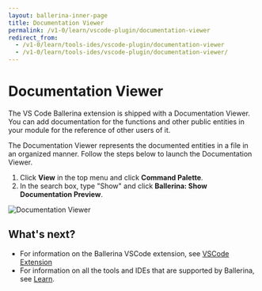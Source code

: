 ```yaml
---
layout: ballerina-inner-page
title: Documentation Viewer
permalink: /v1-0/learn/vscode-plugin/documentation-viewer
redirect_from:
  - /v1-0/learn/tools-ides/vscode-plugin/documentation-viewer
  - /v1-0/learn/tools-ides/vscode-plugin/documentation-viewer/
---
```


# Documentation Viewer

The VS Code Ballerina extension is shipped with a Documentation Viewer. You can add documentation for the functions and other public entities in your module for the reference of other users of it. 

The Documentation Viewer represents the documented entities in a file in an organized manner. Follow the steps below to launch the Documentation Viewer.

1. Click **View** in the top menu and click **Command Palette**.
2. In the search box, type "Show" and click **Ballerina: Show Documentation Preview**.

![Documentation Viewer](/v1-0/learn/images/documentation-viewer.gif)

## What's next?

- For information on the Ballerina VSCode extension, see [VSCode Extension](/v1-0/learn/vscode-plugin)
- For information on all the tools and IDEs that are supported by Ballerina, see [Learn](/v1-0/learn).

